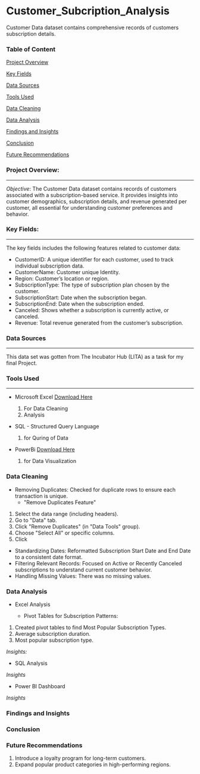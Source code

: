 # Customer_Subcription_Analysis
Customer Data dataset contains comprehensive records of customers subscription details.

### Table of Content
[Project Overview](#project-overview)

[Key Fields](#key-fields)

[Data Sources](#data-sources)

[Tools Used](#tools-used)

[Data Cleaning](#data-cleaning)

[Data Analysis](#data-analysis)

[Findings and Insights](#findings-and-insights)

[Conclusion](#conclusion)

[Future Recommendations](#future-recommendations)



### Project Overview:
---
*Objective*:
The Customer Data dataset contains records of customers associated with a subscription-based service. It provides insights into customer demographics, subscription details, and revenue generated per customer, all essential for understanding customer preferences and behavior.

### Key Fields:
---
The key fields includes the following features related to customer data:
 - CustomerID: A unique identifier for each customer, used to track individual subscription data.
 - CustomerName: Customer unique Identity.
 - Region: Customer’s location or region.
 - SubscriptionType: The type of subscription plan chosen by the customer.
 - SubscriptionStart: Date when the subscription began.
 - SubscriptionEnd: Date when the subscription ended.
 - Canceled: Shows whether a subscription is currently active, or canceled.
 - Revenue: Total revenue generated from the customer’s subscription.

### Data Sources
---
This data set was gotten from The Incubator Hub (LITA) as a task for my final Project.

### Tools Used
---
- Microsoft Excel [Download Here](https://www.microsoft.com)
   1. For Data Cleaning
   2. Analysis
      
- SQL - Structured Query Language
   1. for Quring of Data
  
- PowerBi [Download Here](https://www.PowerBi.com)
    1. for Data Visualization

### Data Cleaning
 - Removing Duplicates: Checked for duplicate rows to ensure each transaction is unique.
   - "Remove Duplicates Feature"
1. Select the data range (including headers).
2. Go to "Data" tab.
3. Click "Remove Duplicates" (in "Data Tools" group).
4. Choose "Select All" or specific columns.
5. Click

 - Standardizing Dates: Reformatted Subscription Start Date and End Date to a consistent date format.
 - Filtering Relevant Records: Focused on Active or Recently Canceled subscriptions to understand current customer behavior.
 - Handling Missing Values: There was no missing values.

### Data Analysis
 - Excel Analysis

   - Pivot Tables for Subscription Patterns:
1. Created pivot tables to find Most Popular Subscription Types.
2. Average subscription duration.
3. Most popular subscription type.

*Insights:*

 - SQL Analysis

*Insights*

 - Power BI Dashboard

*Insights*

### Findings and Insights

### Conclusion

### Future Recommendations
1. Introduce a loyalty program for long-term customers.
2. Expand popular product categories in high-performing regions.
